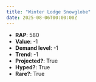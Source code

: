 ```yaml
---
title: "Winter Lodge Snowglobe"
date: 2025-08-06T00:00:00Z
---
```

- **RAP**: 580
- **Value**: -1
- **Demand level**: -1
- **Trend**: -1
- **Projected?**: True
- **Hyped?**: True
- **Rare?**: True
